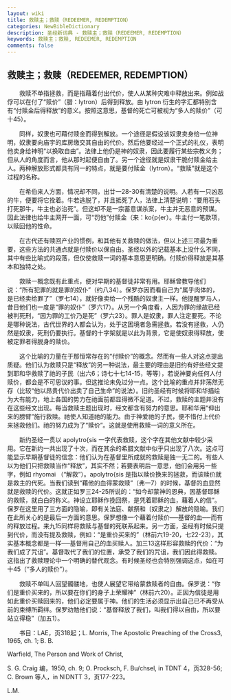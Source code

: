 ```yaml
---
layout: wiki
title: 救赎主；救赎（REDEEMER, REDEMPTION）
categories: NewBibleDictionary
description: 圣经新词典 - 救赎主；救赎（REDEEMER, REDEMPTION）
keywords: 救赎主；救赎, REDEEMER, REDEMPTION
comments: false
---
```


## 救赎主；救赎（REDEEMER, REDEMPTION）

　　救赎不单指拯救，而是指藉着付出代价，使人从某种灾难中释放出来。例如战俘可以在付了“赎价”（腊：lytron）后得到释放。由 lytron 衍生的字汇都特别含有“付赎金后得释放”的意义。按照这意思，基督的死亡可被视为“多人的赎价”（可十45）。

　　同样，奴隶也可藉付赎金而得到解放。一个途径是假设该奴隶卖身给一位神明，奴隶要向庙宇的库房缴交其自由的代价。然后他要经过一个正式的礼仪，表明他卖身给神明“以换取自由”。法律上他仍是神的奴隶，因此要履行某些宗教义务；但从人的角度而言，他从那时起便自由了。另一个途径就是奴隶干脆付赎金给主人。两种解放形式都具有同一的特点，就是要付赎金（lytron）。“救赎”就是这个过程的名称。

　　在希伯来人方面，情况却不同，出廿一28-30有清楚的说明。人若有一只凶恶的牛，便要将它拴着。牛若逃脱了，并且抵死了人，法律上清楚说明：“要用石头打死那牛，牛主也必治死”。但这却不是一宗蓄意谋杀案，牛主并无恶意的预谋。因此法律也给牛主网开一面，可“罚他”付赎金（来：ko{p{er）。牛主付一笔款项，以赎回他的性命。

　　在古代还有赎回产业的惯例，和其他有关救赎的做法，但以上述三项最为重要，这些方法的共通点就是付赎价以保自由。圣经以外的记载基本上没什么不同，其中有些比喻式的段落，但仅使救赎一词的基本意思更明确。付赎价得释放是其基本和独特之处。

　　救赎一概念既有此重点，便对早期的基督徒非常有用。耶稣曾教导他们说：“所有犯罪的就是罪的奴仆”（约八34）。保罗亦因而看自己为“属乎肉体的，是已经卖给罪了”（罗七14），就好像卖给一个残酷的奴隶主一样。他提醒罗马人，昔日他们也一度是“罪的奴仆”（罗六17）。从另一个角度看，人因为罪的缘故已经被判死刑，“因为罪的工价乃是死”（罗六23）。罪人是奴隶，罪人注定要死。不论是哪种说法，古代世界的人都会认为，处于这困境者急需拯救。若没有拯救，人仍然是奴隶，死刑仍要执行。基督的十字架就是以此为背景，它是使奴隶得释放，使被定罪者得脱身的赎价。

　　这个比喻的力量在于那恒常存在的“付赎价”的概念。然而有一些人对这点提出质疑。他们认为救赎只是“释放”的另一种说法，最主要的理由是旧约有好些经文提到耶和华救赎了祂的子民（出六6；诗七十七14-15，等等），若说神要向任何人付赎价，都会是不可思议的事。但这推论未免过分一点。这个比喻的重点并非荡然无存（比较“他以昂贵代价出卖了自己生命”的说法）。旧约圣经有时候将耶和华描绘为大有能力，地上各国的势力在祂面前都显得微不足道。不过，救赎的主题并没有在这些经文出现。每当救赎主题出现时，经文都含有努力的意思。耶和华用“伸出来的膀臂”施行救赎。祂使人知道祂的能力。由于神爱祂的子民，便不惜付上代价来拯救他们。祂的努力成为了“赎价”。这就是使用救赎一词的意义所在。

　　新约圣经一贯以 apolytro{sis 一字代表救赎，这个字在其他文献中较少采用。它在新约一共出现了十次，而在其余的希腊文献中似乎只出现了八次。这点可能显示早期基督徒的信念：他们认为在基督里所成就的救赎是独一无二的。有些人以为他们只把救赎当作“释放”，其实不然；若要表明后一意思，他们会用另一些字，例如 rhyomai （“解救”）。apolytro{sis 是指以赎价换来的拯救，而该赎价就是救主的代死。当我们读到“藉他的血得蒙救赎”（弗一7）的时候，基督的血显然就是救赎的代价。这就正如罗三24-25所说的：“如今却蒙神的恩典，因基督耶稣的救赎，就白白的称义。神设立耶稣作挽回祭，是凭着耶稣的血，藉着人的信”。保罗在这里用了三方面的隐喻，即有关法庭、献祭和〔奴隶之〕解放的隐喻。我们在此所关心的是最后一方面的意思。保罗想像一个藉着付赎价──基督的血──而有的释放过程。来九15同样将救赎与基督的死联系起来。另一方面，圣经有时候只提到代价，而没有提及救赎，例如：“是重价买来的”（林前六19-20，七22-23），其实基本概念都是一样──基督用自己的血买赎人。加三13这样形容救赎的代价：“为我们成了咒诅”。基督取代了我们的位置，承受了我们的咒诅，我们因此得救赎。这指出了救赎理论中一个明确的替代观念。有时候圣经也会特别强调这点，如在可十45（“多人的赎价”）。

　　救赎不单叫人回望髑髅地，也使人展望它带给蒙救赎者的自由。保罗说：“你们是重价买来的，所以要在你们的身子上荣耀神”（林前六20）。正因为信徒是用如此重价买赎回来的，他们必定要属于神。他们的生活必须显示出自己已不再受从前的束缚所羁绊。保罗劝勉他们说：“基督释放了我们，叫我们得以自由，所以要站立得稳”（加五1）。

　　书目：LAE，页318起；L. Morris, The Apostolic Preaching of the Cross3, 1965, ch. 1; B. B.

Warfield, The Person and Work of Christ,

S. G. Craig 编，1950, ch. 9; O. Procksch, F. Bu/chsel, in TDNT 4，页328-56; C. Brown 等人，in NIDNTT 3，页177-223。

L.M.








